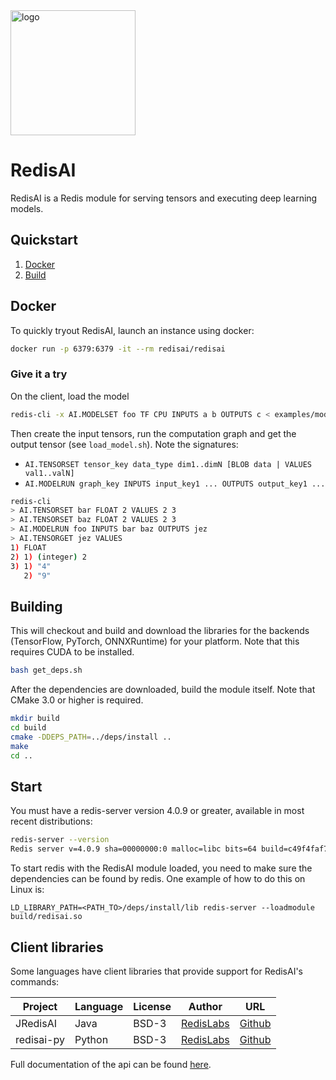 <img src="images/logo.svg" alt="logo" width="200"/>

# RedisAI

RedisAI is a Redis module for serving tensors and executing deep learning models.

## Quickstart

1. [Docker](#docker)
2. [Build](#building)

## Docker

To quickly tryout RedisAI, launch an instance using docker:

```sh
docker run -p 6379:6379 -it --rm redisai/redisai
```

### Give it a try

On the client, load the model
```sh
redis-cli -x AI.MODELSET foo TF CPU INPUTS a b OUTPUTS c < examples/models/graph.pb
```

Then create the input tensors, run the computation graph and get the output tensor (see `load_model.sh`). Note the signatures:
* `AI.TENSORSET tensor_key data_type dim1..dimN [BLOB data | VALUES val1..valN]`
* `AI.MODELRUN graph_key INPUTS input_key1 ... OUTPUTS output_key1 ...`
```sh
redis-cli
> AI.TENSORSET bar FLOAT 2 VALUES 2 3
> AI.TENSORSET baz FLOAT 2 VALUES 2 3
> AI.MODELRUN foo INPUTS bar baz OUTPUTS jez
> AI.TENSORGET jez VALUES
1) FLOAT
2) 1) (integer) 2
3) 1) "4"
   2) "9"
```

## Building
This will checkout and build and download the libraries for the backends (TensorFlow, PyTorch, ONNXRuntime) for your platform.  Note that this requires CUDA to be installed.
```sh
bash get_deps.sh

```

After the dependencies are downloaded, build the module itself. Note that
CMake 3.0 or higher is required.

```sh
mkdir build
cd build
cmake -DDEPS_PATH=../deps/install ..
make
cd ..
```

## Start

You must have a redis-server version 4.0.9 or greater, available in most recent distributions:

```sh
redis-server --version
Redis server v=4.0.9 sha=00000000:0 malloc=libc bits=64 build=c49f4faf7c3c647a
```

To start redis with the RedisAI module loaded, you need to make sure the dependencies can be found by redis.
One example of how to do this on Linux is:

```
LD_LIBRARY_PATH=<PATH_TO>/deps/install/lib redis-server --loadmodule build/redisai.so
```

## Client libraries

Some languages have client libraries that provide support for RedisAI's commands:

| Project | Language | License | Author | URL |
| ------- | -------- | ------- | ------ | --- |
| JRedisAI | Java | BSD-3 | [RedisLabs](https://redislabs.com/) | [Github](https://github.com/RedisAI/JRedisAI) |
| redisai-py | Python | BSD-3 | [RedisLabs](https://redislabs.com/) | [Github](https://github.com/RedisAI/redisai-py) |

Full documentation of the api can be found [here](commands.md).
